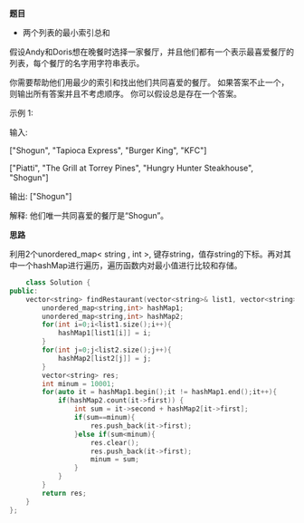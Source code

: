 **题目**

- 两个列表的最小索引总和

假设Andy和Doris想在晚餐时选择一家餐厅，并且他们都有一个表示最喜爱餐厅的列表，每个餐厅的名字用字符串表示。

你需要帮助他们用最少的索引和找出他们共同喜爱的餐厅。 如果答案不止一个，则输出所有答案并且不考虑顺序。 你可以假设总是存在一个答案。

示例 1:

输入:

["Shogun", "Tapioca Express", "Burger King", "KFC"]

["Piatti", "The Grill at Torrey Pines", "Hungry Hunter Steakhouse", "Shogun"]

输出: ["Shogun"]

解释: 他们唯一共同喜爱的餐厅是“Shogun”。

**思路**

利用2个unordered_map< string , int >, 键存string，值存string的下标。再对其中一个hashMap进行遍历，遍历函数内对最小值进行比较和存储。

```c++
    class Solution {
public:
    vector<string> findRestaurant(vector<string>& list1, vector<string>& list2) {
        unordered_map<string,int> hashMap1;
        unordered_map<string,int> hashMap2;
        for(int i=0;i<list1.size();i++){
            hashMap1[list1[i]] = i;
        }
        for(int j=0;j<list2.size();j++){
            hashMap2[list2[j]] = j;
        }
        vector<string> res;
        int minum = 10001;
        for(auto it = hashMap1.begin();it != hashMap1.end();it++){
            if(hashMap2.count(it->first)) {
                int sum = it->second + hashMap2[it->first];
                if(sum==minum){
                    res.push_back(it->first);
                }else if(sum<minum){
                    res.clear();
                    res.push_back(it->first);
                    minum = sum;
                }
            }
        }
        return res;
    }
};
```
